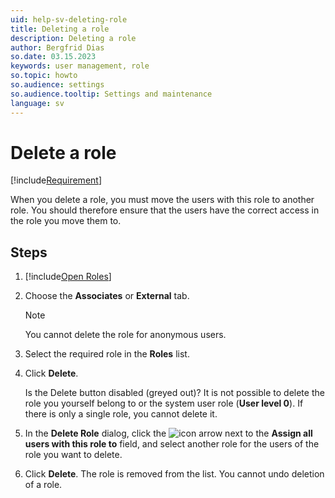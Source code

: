 ```yaml
---
uid: help-sv-deleting-role
title: Deleting a role
description: Deleting a role
author: Bergfrid Dias
so.date: 03.15.2023
keywords: user management, role
so.topic: howto
so.audience: settings
so.audience.tooltip: Settings and maintenance
language: sv
---
```


# Delete a role

[!include[Requirement](../includes/note-anon-req.md)]

When you delete a role, you must move the users with this role to another role. You should therefore ensure that the users have the correct access in the role you move them to.

## Steps

1. [!include[Open Roles](includes/open-roles.md)]

2. Choose the **Associates** or **External** tab.

    > [!NOTE]
    > You cannot delete the role for anonymous users.

3. Select the required role in the **Roles** list.

4. Click **Delete**.

    Is the Delete button disabled (greyed out)? It is not possible to delete the role you yourself belong to or the system user role (**User level 0**). If there is only a single role, you cannot delete it.

5. In the **Delete Role** dialog, click the ![icon][img3] arrow next to the **Assign all users with this role to** field, and select another role for the users of the role you want to delete.

6. Click **Delete**. The role is removed from the list. You cannot undo deletion of a role.

<!-- Referenced links -->

<!-- Referenced images -->
[img3]: ../../../../../media/icons/arrow-down.png

